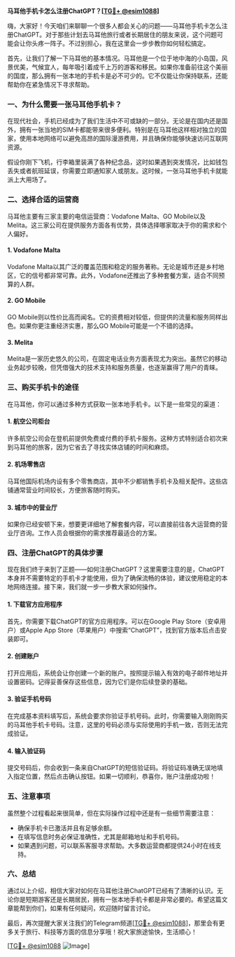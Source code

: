 **马耳他手机卡怎么注册ChatGPT？[[TG💪+ @esim1088](https://t.me/s/esim1088)]**

嗨，大家好！今天咱们来聊聊一个很多人都会关心的问题——马耳他手机卡怎么注册ChatGPT。对于那些计划去马耳他旅行或者长期居住的朋友来说，这个问题可能会让你头疼一阵子。不过别担心，我在这里会一步步教你如何轻松搞定。

首先，让我们了解一下马耳他的基本情况。马耳他是一个位于地中海的小岛国，风景优美，气候宜人，每年吸引着成千上万的游客和移民。如果你准备前往这个美丽的国度，那么拥有一张本地的手机卡是必不可少的。它不仅能让你保持联系，还能帮助你在紧急情况下寻求帮助。

### **一、为什么需要一张马耳他手机卡？**

在现代社会，手机已经成为了我们生活中不可或缺的一部分。无论是在国内还是国外，拥有一张当地的SIM卡都能带来很多便利。特别是在马耳他这样相对独立的国家，使用本地网络可以避免高昂的国际漫游费用，并且确保你能够快速访问互联网资源。

假设你刚下飞机，行李箱里装满了各种纪念品，这时如果遇到突发情况，比如钱包丢失或者航班延误，你需要立即通知家人或朋友。这时候，一张马耳他手机卡就能派上大用场了。

### **二、选择合适的运营商**

马耳他主要有三家主要的电信运营商：Vodafone Malta、GO Mobile以及Melita。这三家公司在提供服务方面各有优势，具体选择哪家取决于你的需求和个人偏好。

#### **1. Vodafone Malta**
Vodafone Malta以其广泛的覆盖范围和稳定的服务著称。无论是城市还是乡村地区，它的信号都非常可靠。此外，Vodafone还推出了多种套餐方案，适合不同预算的人群。

#### **2. GO Mobile**
GO Mobile则以性价比高而闻名。它的资费相对较低，但提供的流量和服务同样出色。如果你更注重经济实惠，那么GO Mobile可能是一个不错的选择。

#### **3. Melita**
Melita是一家历史悠久的公司，在固定电话业务方面表现尤为突出。虽然它的移动业务起步较晚，但凭借强大的技术支持和服务质量，也逐渐赢得了用户的青睐。

### **三、购买手机卡的途径**

在马耳他，你可以通过多种方式获取一张本地手机卡。以下是一些常见的渠道：

#### **1. 航空公司柜台**
许多航空公司会在登机前提供免费或付费的手机卡服务。这种方式特别适合初次来到马耳他的旅客，因为它省去了寻找实体店铺的时间和麻烦。

#### **2. 机场零售店**
马耳他国际机场内设有多个零售商店，其中不少都销售手机卡及相关配件。这些店铺通常营业时间较长，方便旅客随时购买。

#### **3. 城市中的营业厅**
如果你已经安顿下来，想要更详细地了解套餐内容，可以直接前往各大运营商的营业厅咨询。工作人员会根据你的需求推荐最适合的方案。

### **四、注册ChatGPT的具体步骤**

现在我们终于来到了正题——如何注册ChatGPT？这里需要注意的是，ChatGPT本身并不需要特定的手机卡才能使用，但为了确保流畅的体验，建议使用稳定的本地网络连接。接下来，我们就一步一步教大家如何操作。

#### **1. 下载官方应用程序**
首先，你需要下载ChatGPT的官方应用程序。可以在Google Play Store（安卓用户）或Apple App Store（苹果用户）中搜索“ChatGPT”，找到官方版本后点击安装即可。

#### **2. 创建账户**
打开应用后，系统会让你创建一个新的账户。按照提示输入有效的电子邮件地址并设置密码。记得妥善保存这些信息，因为它们是你后续登录的基础。

#### **3. 验证手机号码**
在完成基本资料填写后，系统会要求你验证手机号码。此时，你需要输入刚刚购买的马耳他手机卡号码。注意，这里的号码必须与实际使用的手机一致，否则无法完成验证。

#### **4. 输入验证码**
提交号码后，你会收到一条来自ChatGPT的短信验证码。将验证码准确无误地填入指定位置，然后点击确认按钮。如果一切顺利，恭喜你，账户注册成功啦！

### **五、注意事项**

虽然整个过程看起来很简单，但在实际操作过程中还是有一些细节需要注意：

- 确保手机卡已激活并且有足够余额。
- 在填写信息时务必保证准确性，尤其是邮箱地址和手机号码。
- 如果遇到问题，可以联系客服寻求帮助。大多数运营商都提供24小时在线支持。

### **六、总结**

通过以上介绍，相信大家对如何在马耳他注册ChatGPT已经有了清晰的认识。无论你是短期游客还是长期居民，拥有一张本地手机卡都是非常必要的。希望这篇文章能帮到你们，如果有任何疑问，欢迎随时留言讨论。

最后，再次提醒大家关注我们的Telegram频道[[TG💪+ @esim1088](https://t.me/s/esim1088)]，那里会有更多关于旅行、科技等方面的信息分享哦！祝大家旅途愉快，生活顺心！

[[TG💪+ @esim1088](https://t.me/s/esim1088) ![Image](https://i.postimg.cc/4NQfJmqS/Snipaste-2025-05-13-00-14-12.png)]